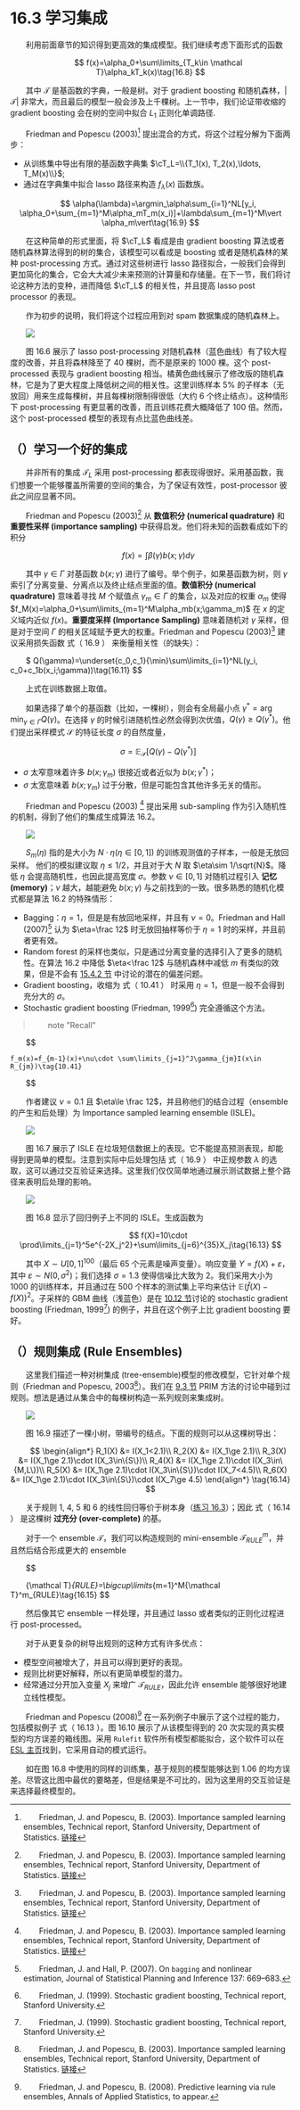 # 16.3 学习集成

<style>p{text-indent:2em;2}</style>

利用前面章节的知识得到更高效的集成模型。我们继续考虑下面形式的函数


$$
f(x)=\alpha_0+\sum\limits_{T_k\in \mathcal T}\alpha_kT_k(x)\tag{16.8}
$$

其中 $\mathcal T$ 是基函数的字典，一般是树。对于 gradient boosting 和随机森林，$\vert\mathcal T\vert$ 非常大，而且最后的模型一般会涉及上千棵树。上一节中，我们论证带收缩的 gradient boosting 会在树的空间中拟合 $L_1$ 正则化单调路径. 

Friedman and Popescu (2003)[^1] 提出混合的方式，将这个过程分解为下面两步：

- 从训练集中导出有限的基函数字典集 $\cT_L=\\{T_1(x), T_2(x),\ldots, T_M(x)\\}$;
- 通过在字典集中拟合 lasso 路径来构造 $f_\lambda(x)$ 函数族。

$$
\alpha(\lambda)=\argmin_\alpha\sum_{i=1}^NL[y_i, \alpha_0+\sum_{m=1}^M\alpha_mT_m(x_i)]+\lambda\sum_{m=1}^M\vert \alpha_m\vert\tag{16.9}
$$

在这种简单的形式里面，将 $\cT_L$ 看成是由 gradient boosting 算法或者随机森林算法得到的树的集合，该模型可以看成是 boosting 或者是随机森林的某种 post-processing 方式。通过对这些树进行 lasso 路径拟合，一般我们会得到更加简化的集合，它会大大减少未来预测的计算量和存储量。在下一节，我们将讨论这种方法的变种，进而降低 $\cT_L$ 的相关性，并且提高 lasso post processor 的表现。

作为初步的说明，我们将这个过程应用到对 spam 数据集成的随机森林上。

![](../img/16/fig16.6.png)

图 16.6 展示了 lasso post-processing 对随机森林（蓝色曲线）有了较大程度的改善，并且将森林降至了 $40$ 棵树，而不是原来的 $1000$ 棵。这个 post-processed 表现与 gradient boosting 相当。橘黄色曲线展示了修改版的随机森林，它是为了更大程度上降低树之间的相关性。这里训练样本 $5\%$ 的子样本（无放回）用来生成每棵树，并且每棵树限制得很低（大约 6 个终止结点）。这种情形下 post-processing 有更显著的改善，而且训练花费大概降低了 $100$ 倍。然而，这个 post-processed 模型的表现有点比蓝色曲线差。

## （）学习一个好的集成

并非所有的集成 $\mathcal T_L$ 采用 post-processing 都表现得很好。采用基函数，我们想要一个能够覆盖所需要的空间的集合，为了保证有效性，post-processor 彼此之间应显著不同。

Friedman and Popescu (2003)[^1] 从 **数值积分 (numerical quadrature)** 和 **重要性采样 (importance sampling)** 中获得启发。他们将未知的函数看成如下的积分


$$
f(x)=\int\beta(\gamma)b(x;\gamma)d\gamma\tag{16.10}
$$

其中 $\gamma\in \Gamma$ 对基函数 $b(x;\gamma)$ 进行了编号。举个例子，如果基函数为树，则 $\gamma$ 索引了分离变量、分离点以及终止结点里面的值。**数值积分 (numerical quadrature)** 意味着寻找 $M$ 个赋值点 $\gamma_m\in\Gamma$ 的集合，以及对应的权重 $\alpha_m$ 使得 $f_M(x)=\alpha_0+\sum\limits_{m=1}^M\alpha_mb(x;\gamma_m)$ 在 $x$ 的定义域内近似 $f(x)$。**重要度采样 (Importance Sampling)** 意味着随机对 $\gamma$ 采样，但是对于空间 $\Gamma$ 的相关区域赋予更大的权重。Friedman and Popescu (2003)[^1] 建议采用损失函数 式（ 16.9 ） 来衡量相关性（的缺失）：


$
Q(\gamma)=\underset{c_0,c_1}{\min}\sum\limits_{i=1}^NL(y_i, c_0+c_1b(x_i;\gamma))\tag{16.11}
$$

上式在训练数据上取值。

如果选择了单个的基函数（比如，一棵树），则会有全局最小点 $\gamma^*=\text{arg min}_{\gamma\in \Gamma}Q(\gamma)$。在选择 $\gamma$ 的时候引进随机性必然会得到次优值，$Q(\gamma)\ge Q(\gamma^*)$。他们提出采样模式 $\mathcal S$ 的特征长度 $\sigma$ 的自然度量，


$$
\sigma=\mathbb{E}_{\mathcal S}[Q(\gamma)-Q(\gamma^*)]\tag{16.12}
$$

- $\sigma$ 太窄意味着许多 $b(x;\gamma_m)$ 很接近或者近似为 $b(x;\gamma^*)$；
- $\sigma$ 太宽意味着 $b(x;\gamma_m)$ 过于分散，但是可能包含其他许多无关的情形。

Friedman and Popescu (2003) [^1] 提出采用 sub-sampling 作为引入随机性的机制，得到了他们的集成生成算法 16.2。


![](../img/16/alg16.2.png)

$S_m(\eta)$ 指的是大小为 $N\cdot \eta (\eta\in [0, 1])$ 的训练观测值的子样本，一般是无放回采样。 他们的模拟建议取 $\eta\le 1/2$，并且对于大 $N$ 取 $\eta\sim 1/\sqrt{N}$。降低 $\eta$ 会提高随机性，也因此提高宽度 $\sigma$。参数 $\nu\in[0, 1]$ 对随机过程引入 **记忆 (memory)**；$\nu$ 越大，越能避免 $b(x;\gamma)$ 与之前找到的一致。很多熟悉的随机化模式都是算法 16.2 的特殊情形：

- Bagging：$\eta=1$，但是是有放回地采样，并且有 $\nu=0$。Friedman and Hall (2007)[^2] 认为 $\eta=\frac 12$ 时无放回抽样等价于 $\eta=1$ 时的采样，并且前者更有效。
- Random forest 的采样也类似，只是通过分离变量的选择引入了更多的随机性。在算法 16.2 中降低 $\eta<\frac 12$ 与随机森林中减低 $m$ 有类似的效果，但是不会有 [15.4.2 节](/15-Random-Forests/15.4-Analysis-of-Random-Forests/index.html) 中讨论的潜在的偏差问题。
- Gradient boosting，收缩为 式（ 10.41 ） 时采用 $\eta=1$，但是一般不会得到充分大的 $\sigma$。
- Stochastic gradient boosting (Friedman, 1999[^3]) 完全遵循这个方法。

> note "Recall"
    
$$

    f_m(x)=f_{m-1}(x)+\nu\cdot \sum\limits_{j=1}^J\gamma_{jm}I(x\in R_{jm})\tag{10.41}
    
$$

作者建议 $\nu=0.1$ 且 $\eta\le \frac 12$，并且称他们的结合过程（ensemble 的产生和后处理）为 Importance sampled learning ensemble (ISLE)。

![](../img/16/fig16.7.png)

图 16.7 展示了 ISLE 在垃圾短信数据上的表现。它不能提高预测表现，却能得到更简单的模型。注意到实际中后处理包括 式（ 16.9 ） 中正规参数 $\lambda$ 的选取，这可以通过交互验证来选择。这里我们仅仅简单地通过展示测试数据上整个路径来表明后处理的影响。

![](../img/16/fig16.8.png)

图 16.8 显示了回归例子上不同的 ISLE。生成函数为


$$
f(X)=10\cdot \prod\limits_{j=1}^5e^{-2X_j^2}+\sum\limits_{j=6}^{35}X_j\tag{16.13}
$$

其中 $X\sim U[0,1]^{100}$（最后 65 个元素是噪声变量）。响应变量 $Y=f(X)+\varepsilon$，其中 $\varepsilon\sim N(0,\sigma^2)$；我们选择 $\sigma=1.3$ 使得信噪比大致为 2。我们采用大小为 1000 的训练样本，并且通过在 500 个样本的测试集上平均来估计 $\mathbb{E}(\hat f(X)-f(X))^2$。子采样的 GBM 曲线（浅蓝色）是在 [10.12 节](/10-Boosting-and-Additive-Trees/10.12-Regularization/index.html)讨论的 stochastic gradient boosting (Friedman, 1999[^3]) 的例子，并且在这个例子上比 gradient boosting 要好。

## （）规则集成 (Rule Ensembles)

这里我们描述一种对树集成 (tree-ensemble)模型的修改模型，它针对单个规则（Friedman and Popescu, 2003[^1]）。我们在 [9.3 节]() PRIM 方法的讨论中碰到过规则。想法是通过从集合中的每棵树构造一系列规则来集成树。

![](../img/16/fig16.9.png)

图 16.9 描述了一棵小树，带编号的结点。下面的规则可以从这棵树导出：


$$
\begin{align*}
R_1(X) &= I(X_1<2.1)\\
R_2(X) &= I(X_1\ge 2.1)\\
R_3(X) &= I(X_1\ge 2.1)\cdot I(X_3\in\{S\})\\
R_4(X) &= I(X_1\ge 2.1)\cdot I(X_3\in\{M,L\})\\
R_5(X) &= I(X_1\ge 2.1)\cdot I(X_3\in\{S\})\cdot I(X_7<4.5)\\
R_6(X) &= I(X_1\ge 2.1)\cdot I(X_3\in\{S\})\cdot I(X_7\ge 4.5)
\end{align*}
\tag{16.14}
$$

关于规则 1, 4, 5 和 6 的线性回归等价于树本身（[练习 16.3](https://github.com/szcf-weiya/ESL-CN/issues/189)）；因此 式（ 16.14 ） 是这棵树 **过充分 (over-complete)** 的基。

对于一个 ensemble $\mathcal T$，我们可以构造规则的 mini-ensemble ${\mathcal T}_{RULE}^m$，并且然后结合形成更大的 ensemble


$$

{\mathcal T}_{RULE}=\bigcup\limits_{m=1}^M{\mathcal T}^m_{RULE}\tag{16.15}
$$

然后像其它 ensemble 一样处理，并且通过 lasso 或者类似的正则化过程进行 post-processed。

对于从更复杂的树导出规则的这种方式有许多优点：

- 模型空间被增大了，并且可以得到更好的表现。
- 规则比树更好解释，所以有更简单模型的潜力。
- 经常通过分开加入变量 $X_j$ 来增广 ${\mathcal T}_{RULE}$，因此允许 ensemble 能够很好地建立线性模型。

Friedman and Popescu (2008)[^4] 在一系列例子中展示了这个过程的能力，包括模拟例子 式（ 16.13 ）。图 16.10 展示了从该模型得到的 20 次实现的真实模型的均方误差的箱线图。采用 `Rulefit` 软件所有模型都能拟合，这个软件可以在 [ESL 主页](https://web.stanford.edu/~hastie/ElemStatLearn/)找到，它采用自动的模式运行。

如在图 16.8 中使用的同样的训练集，基于规则的模型能够达到 1.06 的均方误差。尽管这比图中最优的要略差，但是结果是不可比的，因为这里用的交互验证是来选择最终模型的。

[^1]: Friedman, J. and Popescu, B. (2003). Importance sampled learning ensembles, Technical report, Stanford University, Department of Statistics. [链接](https://pdfs.semanticscholar.org/966f/fe536f84efd15c1379dad9adffe90b20676f.pdf)
[^2]: Friedman, J. and Hall, P. (2007). On `bagging` and nonlinear estimation, Journal of Statistical Planning and Inference 137: 669–683.
[^3]: Friedman, J. (1999). Stochastic gradient boosting, Technical report, Stanford University.
[^4]: Friedman, J. and Popescu, B. (2008). Predictive learning via rule ensembles, Annals of Applied Statistics, to appear.